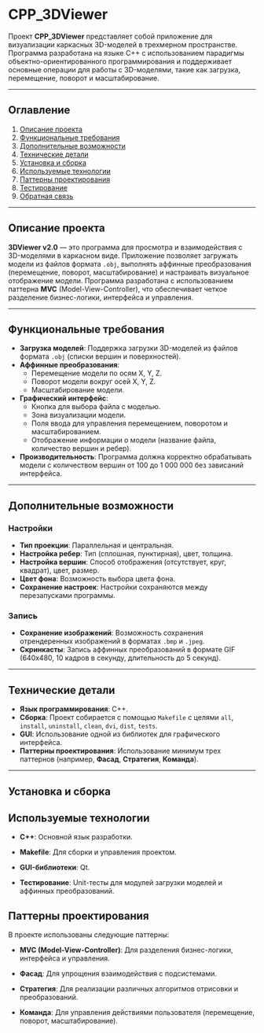 # CPP_3DViewer

Проект **CPP_3DViewer** представляет собой приложение для визуализации каркасных 3D-моделей в трехмерном пространстве. Программа разработана на языке C++ с использованием парадигмы объектно-ориентированного программирования и поддерживает основные операции для работы с 3D-моделями, такие как загрузка, перемещение, поворот и масштабирование.

---

## Оглавление

1. [Описание проекта](#описание-проекта)
2. [Функциональные требования](#функциональные-требования)
3. [Дополнительные возможности](#дополнительные-возможности)
4. [Технические детали](#технические-детали)
5. [Установка и сборка](#установка-и-сборка)
6. [Используемые технологии](#используемые-технологии)
7. [Паттерны проектирования](#паттерны-проектирования)
8. [Тестирование](#тестирование)
9. [Обратная связь](#обратная-связь)

---

## Описание проекта

**3DViewer v2.0** — это программа для просмотра и взаимодействия с 3D-моделями в каркасном виде. Приложение позволяет загружать модели из файлов формата `.obj`, выполнять аффинные преобразования (перемещение, поворот, масштабирование) и настраивать визуальное отображение модели. Программа разработана с использованием паттерна **MVC** (Model-View-Controller), что обеспечивает четкое разделение бизнес-логики, интерфейса и управления.

---

## Функциональные требования

- **Загрузка моделей**: Поддержка загрузки 3D-моделей из файлов формата `.obj` (списки вершин и поверхностей).
- **Аффинные преобразования**:
    - Перемещение модели по осям X, Y, Z.
    - Поворот модели вокруг осей X, Y, Z.
    - Масштабирование модели.
- **Графический интерфейс**:
    - Кнопка для выбора файла с моделью.
    - Зона визуализации модели.
    - Поля ввода для управления перемещением, поворотом и масштабированием.
    - Отображение информации о модели (название файла, количество вершин и ребер).
- **Производительность**: Программа должна корректно обрабатывать модели с количеством вершин от 100 до 1 000 000 без зависаний интерфейса.

---

## Дополнительные возможности

### Настройки
- **Тип проекции**: Параллельная и центральная.
- **Настройка ребер**: Тип (сплошная, пунктирная), цвет, толщина.
- **Настройка вершин**: Способ отображения (отсутствует, круг, квадрат), цвет, размер.
- **Цвет фона**: Возможность выбора цвета фона.
- **Сохранение настроек**: Настройки сохраняются между перезапусками программы.

### Запись
- **Сохранение изображений**: Возможность сохранения отрендеренных изображений в форматах `.bmp` и `.jpeg`.
- **Скринкасты**: Запись аффинных преобразований в формате GIF (640x480, 10 кадров в секунду, длительность до 5 секунд).

---

## Технические детали

- **Язык программирования**: C++.
- **Сборка**: Проект собирается с помощью `Makefile` с целями `all`, `install`, `uninstall`, `clean`, `dvi`, `dist`, `tests`.
- **GUI**: Использование одной из библиотек для графического интерфейса.
- **Паттерны проектирования**: Использование минимум трех паттернов (например, **Фасад**, **Стратегия**, **Команда**).

---

## Установка и сборка

## Используемые технологии

- **C++**: Основной язык разработки.

- **Makefile**: Для сборки и управления проектом.

- **GUI-библиотеки**: Qt.

- **Тестирование**: Unit-тесты для модулей загрузки моделей и аффинных преобразований.

## Паттерны проектирования

В проекте использованы следующие паттерны:

- **MVC (Model-View-Controller)**: Для разделения бизнес-логики, интерфейса и управления.

- **Фасад**: Для упрощения взаимодействия с подсистемами.

- **Стратегия**: Для реализации различных алгоритмов отрисовки и преобразований.

- **Команда**: Для управления действиями пользователя (перемещение, поворот, масштабирование).

